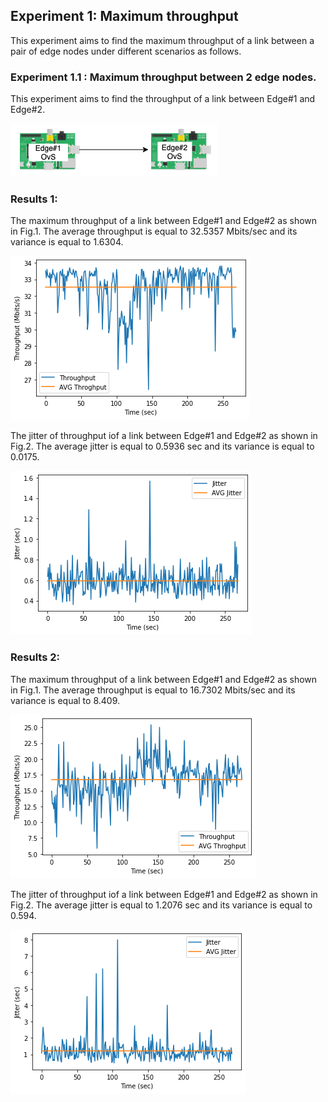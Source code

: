 ## Experiment 1: Maximum throughput 
This experiment aims to find the maximum throughput of a link between a pair of edge nodes under different scenarios as follows. 

### Experiment 1.1 : Maximum throughput between 2 edge nodes.
This experiment aims to find the throughput of a link between Edge#1 and Edge#2.  <br />

![Edge topology](./Result_Figure/SADEdge-Topology_1_1.png)

### Results 1: 
The maximum throughput of a link between Edge#1 and Edge#2 as shown in Fig.1. The average throughput is equal to 32.5357 Mbits/sec and its variance is equal to 1.6304.<br />

![Fig.1: Maximum Throughput](./Result_Figure/Maximum_thru_test1_1.png)

The jitter of throughput iof a link between Edge#1 and Edge#2 as shown in Fig.2. The average jitter is equal to 0.5936 sec and its variance is equal to 0.0175. <br />

![Fig.2: Jitter](./Result_Figure/Jitter_test_1_1.png)


### Results 2: 
The maximum throughput of a link between Edge#1 and Edge#2 as shown in Fig.1. The average throughput is equal to 16.7302 Mbits/sec and its variance is equal to 8.409.<br />


![Fig.3: Maximum Throughput](./Result_Figure/Maximum_thru_test1_2.png)


The jitter of throughput iof a link between Edge#1 and Edge#2 as shown in Fig.2. The average jitter is equal to 1.2076 sec and its variance is equal to 0.594. <br />

![Fig.4: Jitter](./Result_Figure/Jitter_test_1_2.png)